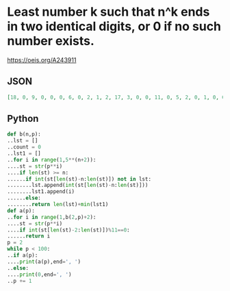 # Least number k such that n^k ends in two identical digits, or 0 if no such number exists\.
https://oeis.org/A243911
## JSON
```JSON
[18, 0, 9, 0, 0, 0, 6, 0, 2, 1, 2, 17, 3, 0, 0, 11, 0, 5, 2, 0, 1, 0, 0, 0, 0, 0, 14, 0, 2, 7, 0, 1, 7, 0, 0, 7, 2, 5, 2, 0, 3, 0, 1, 0, 0, 0, 9, 0, 2, 0, 18, 3, 9, 1, 0, 0, 6, 5, 2, 0, 2, 0, 3, 0, 1, 0, 0, 0, 2, 3, 7, 11, 0, 0, 0, 1, 14, 5, 2, 0, 0, 0, 7, 0, 0, 0, 1, 0, 2, 9, 3, 0, 11]
```
## Python
```Python
def b(n,p):
..lst = []
..count = 0
..lst1 = []
..for i in range(1,5**(n+2)):
....st = str(p**i)
....if len(st) >= n:
......if int(st[len(st)-n:len(st)]) not in lst:
........lst.append(int(st[len(st)-n:len(st)]))
........lst1.append(i)
......else:
........return len(lst)+min(lst1)
def a(p):
..for i in range(1,b(2,p)+2):
....st = str(p**i)
....if int(st[len(st)-2:len(st)])%11==0:
......return i
p = 2
while p < 100:
..if a(p):
....print(a(p),end=', ')
..else:
....print(0,end=', ')
..p += 1
```
